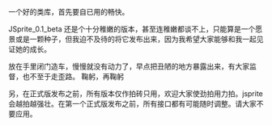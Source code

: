 一个好的类库，首先要自已用的畅快。


JSprite\_0.1\_beta 还是个十分稚嫩的版本，甚至连稚嫩都谈不上，只能算是一个愿景或是一颗种子，但我迫不及待的将它发布出来，因为我希望大家能够和我一起见证她的成长。

放在手里闭门造车，慢慢就没有动力了，早点把丑陋的地方暴露出来，有大家监督，也不至于走歪路。 鞠躬，再鞠躬


另，在正式版发布之前，所有版本仅作拍砖只用，欢迎大家使劲拍用力拍。jsprite会越拍越强壮。在第一个正式版发布之前，所有接口都有可能随时调整。请大家不要应用。